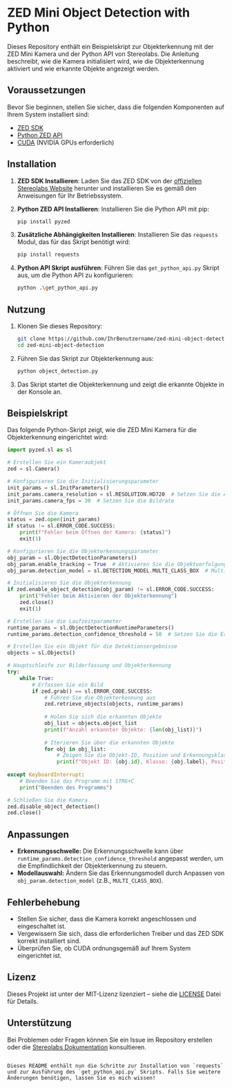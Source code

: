 # ZED Mini Object Detection with Python

Dieses Repository enthält ein Beispielskript zur Objekterkennung mit der ZED Mini Kamera und der Python API von Stereolabs. Die Anleitung beschreibt, wie die Kamera initialisiert wird, wie die Objekterkennung aktiviert und wie erkannte Objekte angezeigt werden.

## Voraussetzungen

Bevor Sie beginnen, stellen Sie sicher, dass die folgenden Komponenten auf Ihrem System installiert sind:

- [ZED SDK](https://www.stereolabs.com/developers/release/)
- [Python ZED API](https://www.stereolabs.com/docs/app-development/python/install/)
- [CUDA](https://developer.nvidia.com/cuda-downloads) (NVIDIA GPUs erforderlich)

## Installation

1. **ZED SDK Installieren**:
   Laden Sie das ZED SDK von der [offiziellen Stereolabs Website](https://www.stereolabs.com/developers/release/) herunter und installieren Sie es gemäß den Anweisungen für Ihr Betriebssystem.

2. **Python ZED API Installieren**:
   Installieren Sie die Python API mit pip:
   ```bash
   pip install pyzed
   ```

3. **Zusätzliche Abhängigkeiten Installieren**:
   Installieren Sie das `requests` Modul, das für das Skript benötigt wird:
   ```bash
   pip install requests
   ```

4. **Python API Skript ausführen**:
   Führen Sie das `get_python_api.py` Skript aus, um die Python API zu konfigurieren:
   ```bash
   python .\get_python_api.py
   ```

## Nutzung

1. Klonen Sie dieses Repository:
   ```bash
   git clone https://github.com/IhrBenutzername/zed-mini-object-detection.git
   cd zed-mini-object-detection
   ```

2. Führen Sie das Skript zur Objekterkennung aus:
   ```bash
   python object_detection.py
   ```

3. Das Skript startet die Objekterkennung und zeigt die erkannte Objekte in der Konsole an.

## Beispielskript

Das folgende Python-Skript zeigt, wie die ZED Mini Kamera für die Objekterkennung eingerichtet wird:

```python
import pyzed.sl as sl

# Erstellen Sie ein Kameraobjekt
zed = sl.Camera()

# Konfigurieren Sie die Initialisierungsparameter
init_params = sl.InitParameters()
init_params.camera_resolution = sl.RESOLUTION.HD720  # Setzen Sie die Auflösung
init_params.camera_fps = 30  # Setzen Sie die Bildrate

# Öffnen Sie die Kamera
status = zed.open(init_params)
if status != sl.ERROR_CODE.SUCCESS:
    print(f"Fehler beim Öffnen der Kamera: {status}")
    exit(1)

# Konfigurieren Sie die Objekterkennungsparameter
obj_param = sl.ObjectDetectionParameters()
obj_param.enable_tracking = True  # Aktivieren Sie die Objektverfolgung
obj_param.detection_model = sl.DETECTION_MODEL.MULTI_CLASS_BOX  # Multi-Klassen-Modell

# Initialisieren Sie die Objekterkennung
if zed.enable_object_detection(obj_param) != sl.ERROR_CODE.SUCCESS:
    print("Fehler beim Aktivieren der Objekterkennung")
    zed.close()
    exit(1)

# Erstellen Sie die Laufzeitparameter
runtime_params = sl.ObjectDetectionRuntimeParameters()
runtime_params.detection_confidence_threshold = 50  # Setzen Sie die Erkennungsschwelle

# Erstellen Sie ein Objekt für die Detektionsergebnisse
objects = sl.Objects()

# Hauptschleife zur Bilderfassung und Objekterkennung
try:
    while True:
        # Erfassen Sie ein Bild
        if zed.grab() == sl.ERROR_CODE.SUCCESS:
            # Führen Sie die Objekterkennung aus
            zed.retrieve_objects(objects, runtime_params)
            
            # Holen Sie sich die erkannten Objekte
            obj_list = objects.object_list
            print(f"Anzahl erkannter Objekte: {len(obj_list)}")
            
            # Iterieren Sie über die erkannten Objekte
            for obj in obj_list:
                # Zeigen Sie die Objekt-ID, Position und Erkennungsklasse an
                print(f"Objekt ID: {obj.id}, Klasse: {obj.label}, Position: {obj.position}, Konfidenz: {obj.confidence}")
            
except KeyboardInterrupt:
    # Beenden Sie das Programm mit STRG+C
    print("Beenden des Programms")

# Schließen Sie die Kamera
zed.disable_object_detection()
zed.close()
```

## Anpassungen

- **Erkennungsschwelle:** Die Erkennungsschwelle kann über `runtime_params.detection_confidence_threshold` angepasst werden, um die Empfindlichkeit der Objekterkennung zu steuern.
- **Modellauswahl:** Ändern Sie das Erkennungsmodell durch Anpassen von `obj_param.detection_model` (z.B., `MULTI_CLASS_BOX`).

## Fehlerbehebung

- Stellen Sie sicher, dass die Kamera korrekt angeschlossen und eingeschaltet ist.
- Vergewissern Sie sich, dass die erforderlichen Treiber und das ZED SDK korrekt installiert sind.
- Überprüfen Sie, ob CUDA ordnungsgemäß auf Ihrem System eingerichtet ist.

## Lizenz

Dieses Projekt ist unter der MIT-Lizenz lizenziert – siehe die [LICENSE](LICENSE) Datei für Details.

## Unterstützung

Bei Problemen oder Fragen können Sie ein Issue im Repository erstellen oder die [Stereolabs Dokumentation](https://www.stereolabs.com/docs/) konsultieren.
```

Dieses README enthält nun die Schritte zur Installation von `requests` und zur Ausführung des `get_python_api.py` Skripts. Falls Sie weitere Änderungen benötigen, lassen Sie es mich wissen!
